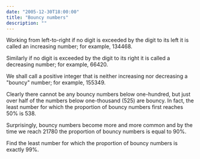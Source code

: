 ```yaml
---
date: "2005-12-30T18:00:00"
title: "Bouncy numbers"
description: ""
---
```


<p>Working from left-to-right if no digit is exceeded by the digit to its left it is called an increasing number; for example, 134468.</p>
<p>Similarly if no digit is exceeded by the digit to its right it is called a decreasing number; for example, 66420.</p>
<p>We shall call a positive integer that is neither increasing nor decreasing a "bouncy" number; for example, 155349.</p>
<p>Clearly there cannot be any bouncy numbers below one-hundred, but just over half of the numbers below one-thousand (525) are bouncy. In fact, the least number for which the proportion of bouncy numbers first reaches 50% is 538.</p>
<p>Surprisingly, bouncy numbers become more and more common and by the time we reach 21780 the proportion of bouncy numbers is equal to 90%.</p>
<p>Find the least number for which the proportion of bouncy numbers is exactly 99%.</p>

